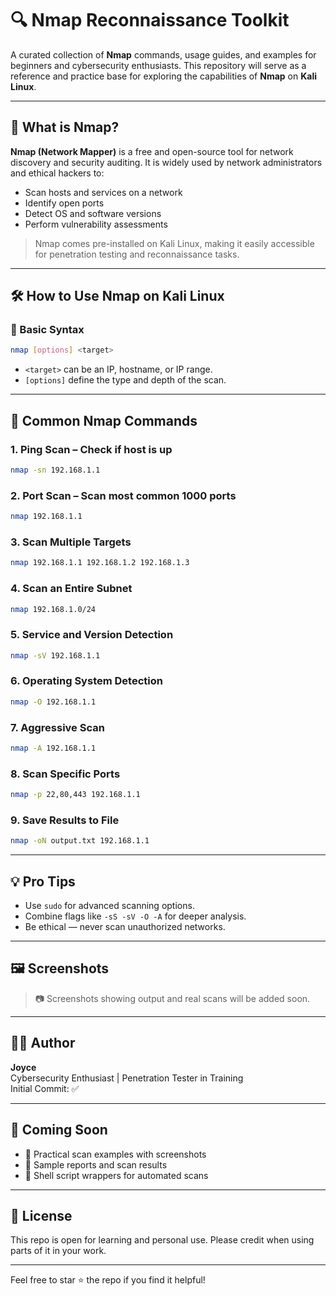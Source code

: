 # 🔍 Nmap Reconnaissance Toolkit

A curated collection of **Nmap** commands, usage guides, and examples for beginners and cybersecurity enthusiasts. This repository will serve as a reference and practice base for exploring the capabilities of **Nmap** on **Kali Linux**.

---

## 📘 What is Nmap?

**Nmap (Network Mapper)** is a free and open-source tool for network discovery and security auditing. It is widely used by network administrators and ethical hackers to:

- Scan hosts and services on a network
- Identify open ports
- Detect OS and software versions
- Perform vulnerability assessments

> Nmap comes pre-installed on Kali Linux, making it easily accessible for penetration testing and reconnaissance tasks.

---

## 🛠️ How to Use Nmap on Kali Linux

### 🔹 Basic Syntax

```bash
nmap [options] <target>
```

- `<target>` can be an IP, hostname, or IP range.
- `[options]` define the type and depth of the scan.

---

## 🧪 Common Nmap Commands

### 1. **Ping Scan** – Check if host is up
```bash
nmap -sn 192.168.1.1
```

### 2. **Port Scan** – Scan most common 1000 ports
```bash
nmap 192.168.1.1
```

### 3. **Scan Multiple Targets**
```bash
nmap 192.168.1.1 192.168.1.2 192.168.1.3
```

### 4. **Scan an Entire Subnet**
```bash
nmap 192.168.1.0/24
```

### 5. **Service and Version Detection**
```bash
nmap -sV 192.168.1.1
```

### 6. **Operating System Detection**
```bash
nmap -O 192.168.1.1
```

### 7. **Aggressive Scan**
```bash
nmap -A 192.168.1.1
```

### 8. **Scan Specific Ports**
```bash
nmap -p 22,80,443 192.168.1.1
```

### 9. **Save Results to File**
```bash
nmap -oN output.txt 192.168.1.1
```

---

## 💡 Pro Tips

- Use `sudo` for advanced scanning options.
- Combine flags like `-sS -sV -O -A` for deeper analysis.
- Be ethical — never scan unauthorized networks.

---

## 🖼️ Screenshots

> 📷 Screenshots showing output and real scans will be added soon.

---

## 👩‍💻 Author

**Joyce**  
Cybersecurity Enthusiast | Penetration Tester in Training  
Initial Commit: ✅

---

## 📁 Coming Soon

- 📸 Practical scan examples with screenshots
- 🧪 Sample reports and scan results
- 📝 Shell script wrappers for automated scans

---

## 📜 License

This repo is open for learning and personal use. Please credit when using parts of it in your work.

---

Feel free to star ⭐ the repo if you find it helpful!


